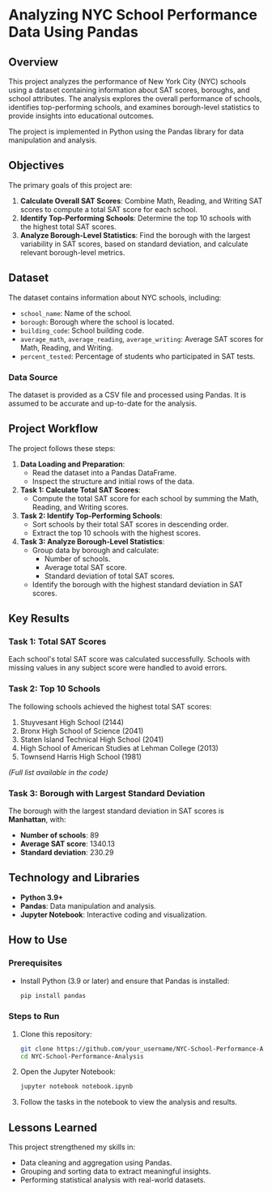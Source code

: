 # Analyzing NYC School Performance Data Using Pandas

## Overview
This project analyzes the performance of New York City (NYC) schools using a dataset containing information about SAT scores, boroughs, and school attributes. The analysis explores the overall performance of schools, identifies top-performing schools, and examines borough-level statistics to provide insights into educational outcomes.

The project is implemented in Python using the Pandas library for data manipulation and analysis. 

## Objectives
The primary goals of this project are:
1. **Calculate Overall SAT Scores**: Combine Math, Reading, and Writing SAT scores to compute a total SAT score for each school.
2. **Identify Top-Performing Schools**: Determine the top 10 schools with the highest total SAT scores.
3. **Analyze Borough-Level Statistics**: Find the borough with the largest variability in SAT scores, based on standard deviation, and calculate relevant borough-level metrics.

## Dataset
The dataset contains information about NYC schools, including:
- `school_name`: Name of the school.
- `borough`: Borough where the school is located.
- `building_code`: School building code.
- `average_math`, `average_reading`, `average_writing`: Average SAT scores for Math, Reading, and Writing.
- `percent_tested`: Percentage of students who participated in SAT tests.

### Data Source
The dataset is provided as a CSV file and processed using Pandas. It is assumed to be accurate and up-to-date for the analysis.

## Project Workflow
The project follows these steps:
1. **Data Loading and Preparation**:
   - Read the dataset into a Pandas DataFrame.
   - Inspect the structure and initial rows of the data.
2. **Task 1: Calculate Total SAT Scores**:
   - Compute the total SAT score for each school by summing the Math, Reading, and Writing scores.
3. **Task 2: Identify Top-Performing Schools**:
   - Sort schools by their total SAT scores in descending order.
   - Extract the top 10 schools with the highest scores.
4. **Task 3: Analyze Borough-Level Statistics**:
   - Group data by borough and calculate:
     - Number of schools.
     - Average total SAT score.
     - Standard deviation of total SAT scores.
   - Identify the borough with the highest standard deviation in SAT scores.

## Key Results
### Task 1: Total SAT Scores
Each school's total SAT score was calculated successfully. Schools with missing values in any subject score were handled to avoid errors.

### Task 2: Top 10 Schools
The following schools achieved the highest total SAT scores:
1. Stuyvesant High School (2144)
2. Bronx High School of Science (2041)
3. Staten Island Technical High School (2041)
4. High School of American Studies at Lehman College (2013)
5. Townsend Harris High School (1981)

_(Full list available in the code)_

### Task 3: Borough with Largest Standard Deviation
The borough with the largest standard deviation in SAT scores is **Manhattan**, with:
- **Number of schools**: 89
- **Average SAT score**: 1340.13
- **Standard deviation**: 230.29

## Technology and Libraries
- **Python 3.9+**
- **Pandas**: Data manipulation and analysis.
- **Jupyter Notebook**: Interactive coding and visualization.


## How to Use
### Prerequisites
- Install Python (3.9 or later) and ensure that Pandas is installed:
  ```bash
  pip install pandas
  ```

### Steps to Run
1. Clone this repository:
   ```bash
   git clone https://github.com/your_username/NYC-School-Performance-Analysis.git
   cd NYC-School-Performance-Analysis
   ```
2. Open the Jupyter Notebook:
   ```bash
   jupyter notebook notebook.ipynb
   ```
3. Follow the tasks in the notebook to view the analysis and results.


## Lessons Learned
This project strengthened my skills in:
- Data cleaning and aggregation using Pandas.
- Grouping and sorting data to extract meaningful insights.
- Performing statistical analysis with real-world datasets.
